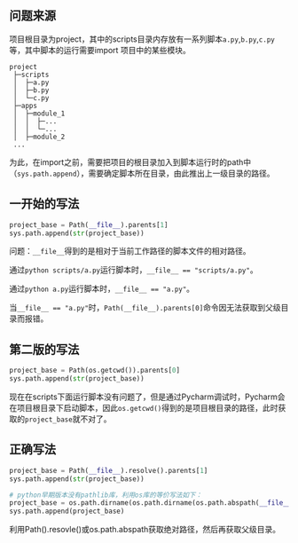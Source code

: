 ## 问题来源

项目根目录为project，其中的scripts目录内存放有一系列脚本`a.py`,`b.py`,`c.py`等，其中脚本的运行需要import 项目中的某些模块。

```
project
 ├─scripts
 │  ├─a.py
 │  ├─b.py
 │  └─c.py
 ├─apps
 │  ├─module_1
 │  │  ├─...
 │  │  └─...
 │  ├─module_2
 ...
```

为此，在import之前，需要把项目的根目录加入到脚本运行时的path中（`sys.path.append`），需要确定脚本所在目录，由此推出上一级目录的路径。

## 一开始的写法

```python
project_base = Path(__file__).parents[1]
sys.path.append(str(project_base))
```

问题：`__file__`得到的是相对于当前工作路径的脚本文件的相对路径。

通过`python scripts/a.py`运行脚本时，`__file__ == "scripts/a.py"`。

通过`python a.py`运行脚本时，`__file__ == "a.py"`。

当`__file__ == "a.py"`时，`Path(__file__).parents[0]`命令因无法获取到父级目录而报错。

## 第二版的写法

```python
project_base = Path(os.getcwd()).parents[0]
sys.path.append(str(project_base))
```

现在在scripts下面运行脚本没有问题了，但是通过Pycharm调试时，Pycharm会在项目根目录下启动脚本，因此`os.getcwd()`得到的是项目根目录的路径，此时获取的`project_base`就不对了。

## 正确写法

```python
project_base = Path(__file__).resolve().parents[1]
sys.path.append(str(project_base))

# python早期版本没有pathlib库，利用os库的等价写法如下：
project_base = os.path.dirname(os.path.dirname(os.path.abspath(__file__)))
sys.path.append(project_base)
```

利用Path().resovle()或os.path.abspath获取绝对路径，然后再获取父级目录。



